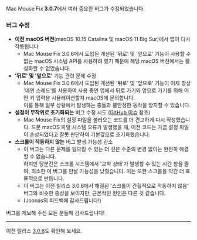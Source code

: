 Mac Mouse Fix **3.0.7**에서 여러 중요한 버그가 수정되었습니다.

### 버그 수정

- **이전 macOS 버전**(macOS 10.15 Catalina 및 macOS 11 Big Sur)에서 앱이 다시 작동됩니다
    - Mac Mouse Fix 3.0.6에서 도입된 개선된 '뒤로' 및 '앞으로' 기능이 사용할 수 없는 macOS 시스템 API를 사용하려 했기 때문에 해당 macOS 버전에서는 활성화할 수 없었습니다.
- **'뒤로' 및 '앞으로'** 기능 관련 문제 수정
    - Mac Mouse Fix 3.0.6에서 도입된 개선된 '뒤로' 및 '앞으로' 기능이 이제 항상 '메인 스레드'를 사용하여 사용 중인 앱에서 뒤로 가기와 앞으로 가기를 위해 어떤 키 입력을 시뮬레이션할지 macOS에 문의합니다. \
    이를 통해 일부 상황에서 발생하는 충돌과 불안정한 동작을 방지할 수 있습니다.
- **설정이 무작위로 초기화되는** 버그 수정 시도 ([GitHub 이슈](https://github.com/noah-nuebling/mac-mouse-fix/issues?q=is%3Aissue%20label%3A%22Config%20Reset%20Intermittently%22) 참조)
    - Mac Mouse Fix의 설정 파일을 불러오는 코드를 더 견고하게 다시 작성했습니다. 드문 macOS 파일 시스템 오류가 발생했을 때, 이전 코드는 가끔 설정 파일이 손상되었다고 잘못 판단하여 기본값으로 초기화했습니다.
- **스크롤이 작동하지 않는** 버그 발생 가능성 감소
    - 이 버그는 다른 문제를 일으킬 수 있는 더 깊은 수준의 변경 없이는 완전히 해결할 수 없습니다. \
    하지만 당분간은 스크롤 시스템에서 '교착 상태'가 발생할 수 있는 시간 창을 줄여, 최소한 이 버그를 만날 가능성을 낮췄습니다. 이는 또한 스크롤을 약간 더 효율적으로 만듭니다.
    - 이 버그는 이전 릴리스 3.0.6에서 해결된 '스크롤이 간헐적으로 작동하지 않음' 버그와 비슷한 증상을 보이지만, 근본적인 원인은 다른 것 같습니다.
    - (Joonas의 피드백에 감사드립니다!)

버그를 제보해 주신 모든 분들께 감사드립니다!

---

이전 릴리스 [3.0.6](https://github.com/noah-nuebling/mac-mouse-fix/releases/tag/3.0.6)도 확인해 보세요.